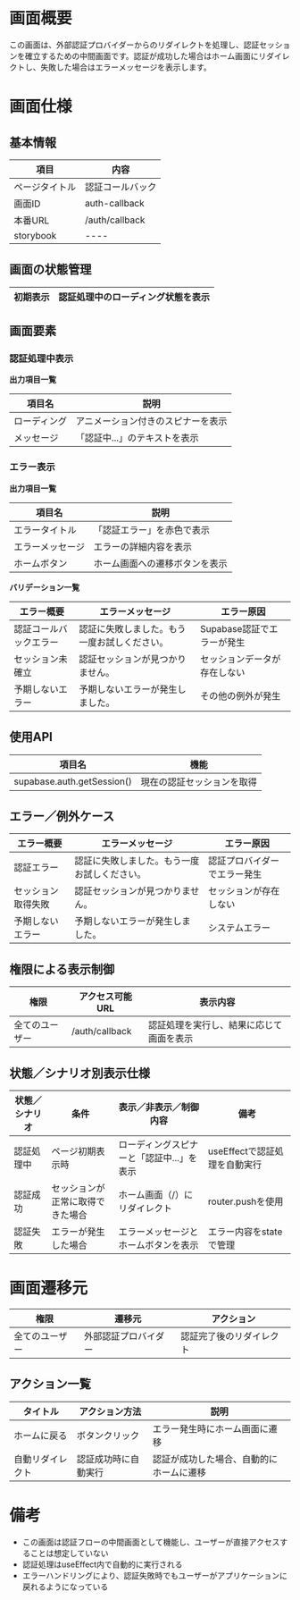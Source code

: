 # 画面概要

この画面は、外部認証プロバイダーからのリダイレクトを処理し、認証セッションを確立するための中間画面です。認証が成功した場合はホーム画面にリダイレクトし、失敗した場合はエラーメッセージを表示します。

# 画面仕様

## 基本情報

| 項目           | 内容                         |
| -------------- | ---------------------------- |
| ページタイトル | 認証コールバック             |
| 画面ID         | auth-callback                |
| 本番URL        | /auth/callback              |
| storybook      | ----                        |

## 画面の状態管理

| **初期表示** | 認証処理中のローディング状態を表示 |
| ------------ | --------------------------------- |

## 画面要素

### 認証処理中表示

**出力項目一覧**

| 項目名           | 説明                                    |
| ---------------- | --------------------------------------- |
| ローディング     | アニメーション付きのスピナーを表示      |
| メッセージ       | 「認証中...」のテキストを表示           |

### エラー表示

**出力項目一覧**

| 項目名           | 説明                                    |
| ---------------- | --------------------------------------- |
| エラータイトル   | 「認証エラー」を赤色で表示              |
| エラーメッセージ | エラーの詳細内容を表示                  |
| ホームボタン     | ホーム画面への遷移ボタンを表示          |

**バリデーション一覧**

| エラー概要               | エラーメッセージ                           | エラー原因                   |
| ----------------------- | ----------------------------------------- | --------------------------- |
| 認証コールバックエラー   | 認証に失敗しました。もう一度お試しください。 | Supabase認証でエラーが発生   |
| セッション未確立         | 認証セッションが見つかりません。           | セッションデータが存在しない |
| 予期しないエラー         | 予期しないエラーが発生しました。           | その他の例外が発生          |

## 使用API

| 項目名                      | 機能                           |
| -------------------------- | ------------------------------ |
| supabase.auth.getSession() | 現在の認証セッションを取得      |

## エラー／例外ケース

| エラー概要               | エラーメッセージ                           | エラー原因                   |
| ----------------------- | ----------------------------------------- | --------------------------- |
| 認証エラー               | 認証に失敗しました。もう一度お試しください。 | 認証プロバイダーでエラー発生 |
| セッション取得失敗       | 認証セッションが見つかりません。           | セッションが存在しない       |
| 予期しないエラー         | 予期しないエラーが発生しました。           | システムエラー              |

## 権限による表示制御

| 権限             | アクセス可能URL | 表示内容                                 |
| ---------------- | -------------- | --------------------------------------- |
| 全てのユーザー   | /auth/callback | 認証処理を実行し、結果に応じて画面を表示 |

## 状態／シナリオ別表示仕様

| 状態／シナリオ   | 条件                             | 表示／非表示／制御内容                    | 備考                               |
| --------------- | -------------------------------- | ---------------------------------------- | ---------------------------------- |
| 認証処理中       | ページ初期表示時                 | ローディングスピナーと「認証中...」を表示 | useEffectで認証処理を自動実行       |
| 認証成功         | セッションが正常に取得できた場合 | ホーム画面（/）にリダイレクト            | router.pushを使用                  |
| 認証失敗         | エラーが発生した場合             | エラーメッセージとホームボタンを表示      | エラー内容をstateで管理            |

# 画面遷移元

| 権限             | 遷移元                  | アクション           |
| ---------------- | ---------------------- | -------------------- |
| 全てのユーザー   | 外部認証プロバイダー    | 認証完了後のリダイレクト |

## アクション一覧

| タイトル         | アクション方法          | 説明                                      |
| --------------- | ---------------------- | ----------------------------------------- |
| ホームに戻る     | ボタンクリック         | エラー発生時にホーム画面に遷移             |
| 自動リダイレクト | 認証成功時に自動実行   | 認証が成功した場合、自動的にホームに遷移   |

# 備考

- この画面は認証フローの中間画面として機能し、ユーザーが直接アクセスすることは想定していない
- 認証処理はuseEffect内で自動的に実行される
- エラーハンドリングにより、認証失敗時でもユーザーがアプリケーションに戻れるようになっている